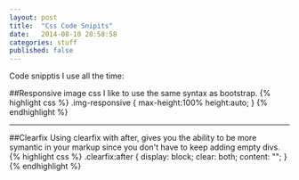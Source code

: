 ```yaml
---
layout: post
title:  "Css Code Snipits"
date:   2014-08-10 20:58:58
categories: stuff
published: false
---
```


Code snipptis I use all the time:


##Responsive image css
I like to use the same syntax as bootstrap.
{% highlight css %}
.img-responsive {
	max-height:100%
	height:auto;
}
{% endhighlight %}

----

##Clearfix
Using clearfix with after, gives you the ability to be more symantic in your markup since you don't have to keep adding empty divs. 
{% highlight css %}
.clearfix:after {
  display: block;
  clear: both;
  content: "";
  }
{% endhighlight %}
